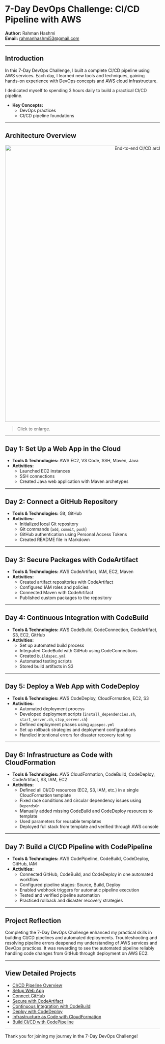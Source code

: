 # 7-Day DevOps Challenge: CI/CD Pipeline with AWS

**Author:** Rahman Hashmi  
**Email:** rahmanhashmi53@gmail.com

---


## Introduction

In this 7-Day DevOps Challenge, I built a complete CI/CD pipeline using AWS services. Each day, I learned new tools and techniques, gaining hands-on experience with DevOps concepts and AWS cloud infrastructure.

I dedicated myself to spending 3 hours daily to build a practical CI/CD pipeline.

- **Key Concepts:**
  - DevOps practices
  - CI/CD pipeline foundations

---

## Architecture Overview

<p align="center">
  <img src="[./diagrams/project-architecture.png](https://github.com/rahmanhashmi53/nextwork-web-project/blob/master/Diagrams/Project_%20Architecture.png)" alt="End-to-end CI/CD architecture" width="900">
</p>

> Click to enlarge.

---

## Day 1: Set Up a Web App in the Cloud

- **Tools & Technologies:** AWS EC2, VS Code, SSH, Maven, Java
- **Activities:**
  - Launched EC2 instances
  - SSH connections
  - Created Java web application with Maven archetypes

---

## Day 2: Connect a GitHub Repository

- **Tools & Technologies:** Git, GitHub
- **Activities:**
  - Initialized local Git repository
  - Git commands (`add`, `commit`, `push`)
  - GitHub authentication using Personal Access Tokens
  - Created README file in Markdown

---

## Day 3: Secure Packages with CodeArtifact

- **Tools & Technologies:** AWS CodeArtifact, IAM, EC2, Maven
- **Activities:**
  - Created artifact repositories with CodeArtifact
  - Configured IAM roles and policies
  - Connected Maven with CodeArtifact
  - Published custom packages to the repository

---

## Day 4: Continuous Integration with CodeBuild

- **Tools & Technologies:** AWS CodeBuild, CodeConnection, CodeArtifact, S3, EC2, GitHub
- **Activities:**
  - Set up automated build process
  - Integrated CodeBuild with GitHub using CodeConnections
  - Created `buildspec.yml`
  - Automated testing scripts
  - Stored build artifacts in S3

---

## Day 5: Deploy a Web App with CodeDeploy 

- **Tools & Technologies:** AWS CodeDeploy, CloudFormation, EC2, S3
- **Activities:**
  - Automated deployment process
  - Developed deployment scripts (`install_dependencies.sh`, `start_server.sh`, `stop_server.sh`)
  - Defined deployment phases using `appspec.yml`
  - Set up rollback strategies and deployment configurations
  - Handled intentional errors for disaster recovery testing

---

## Day 6: Infrastructure as Code with CloudFormation

- **Tools & Technologies:** AWS CloudFormation, CodeBuild, CodeDeploy, CodeArtifact, S3, IAM, EC2
- **Activities:**
  - Defined all CI/CD resources (EC2, S3, IAM, etc.) in a single CloudFormation template
  - Fixed race conditions and circular dependency issues using `DependsOn`
  - Manually added missing CodeBuild and CodeDeploy resources to template
  - Used parameters for reusable templates
  - Deployed full stack from template and verified through AWS console

---

## Day 7: Build a CI/CD Pipeline with CodePipeline

- **Tools & Technologies:** AWS CodePipeline, CodeBuild, CodeDeploy, GitHub, IAM
- **Activities:**
  - Connected GitHub, CodeBuild, and CodeDeploy in one automated workflow
  - Configured pipeline stages: Source, Build, Deploy
  - Enabled webhook triggers for automatic pipeline execution
  - Tested and verified pipeline automation
  - Practiced rollback and disaster recovery strategies

---

## Project Reflection

Completing the 7-Day DevOps Challenge enhanced my practical skills in building CI/CD pipelines and automated deployments. Troubleshooting and resolving pipeline errors deepened my understanding of AWS services and DevOps practices. It was rewarding to see the automated pipeline reliably handling code changes from GitHub through deployment on AWS EC2.

---

## View Detailed Projects

- [CI/CD Pipeline Overview](http://learn.nextwork.org/projects/aws-devops-cicd)
- [Setup Web App](http://learn.nextwork.org/projects/aws-devops-vscode)
- [Connect GitHub](http://learn.nextwork.org/projects/aws-devops-github)
- [Secure with CodeArtifact](http://learn.nextwork.org/projects/aws-devops-codeartifact-updated)
- [Continuous Integration with CodeBuild](http://learn.nextwork.org/projects/aws-devops-codebuild-updated)
- [Deploy with CodeDeploy](http://learn.nextwork.org/projects/aws-devops-codedeploy-updated)
- [Infrastructure as Code with CloudFormation](http://learn.nextwork.org/projects/aws-devops-cloudformation-updated)
- [Build CI/CD with CodePipeline](http://learn.nextwork.org/projects/aws-devops-codepipeline-updated)

---

Thank you for joining my journey in the 7-Day DevOps Challenge!
